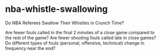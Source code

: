 # nba-whistle-swallowing
Do NBA Referees Swallow Their Whistles in Crunch Time?

Are fewer fouls called in the final 2 minutes of a close game compared to the rest of the game?
Are fewer shooting fouls called late in close games?
Do different types of fouls (personal, offensive, technical) change in frequency near the end?
